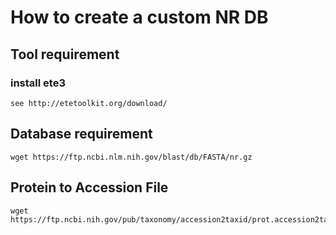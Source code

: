 # How to create a custom NR DB
## Tool requirement
### install ete3
```
see http://etetoolkit.org/download/
```
## Database requirement
```
wget https://ftp.ncbi.nlm.nih.gov/blast/db/FASTA/nr.gz
```
## Protein to Accession File
```
wget https://ftp.ncbi.nih.gov/pub/taxonomy/accession2taxid/prot.accession2taxid.gz
```

